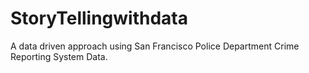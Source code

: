 # StoryTellingwithdata
A data driven approach using San Francisco Police Department Crime Reporting System Data.

